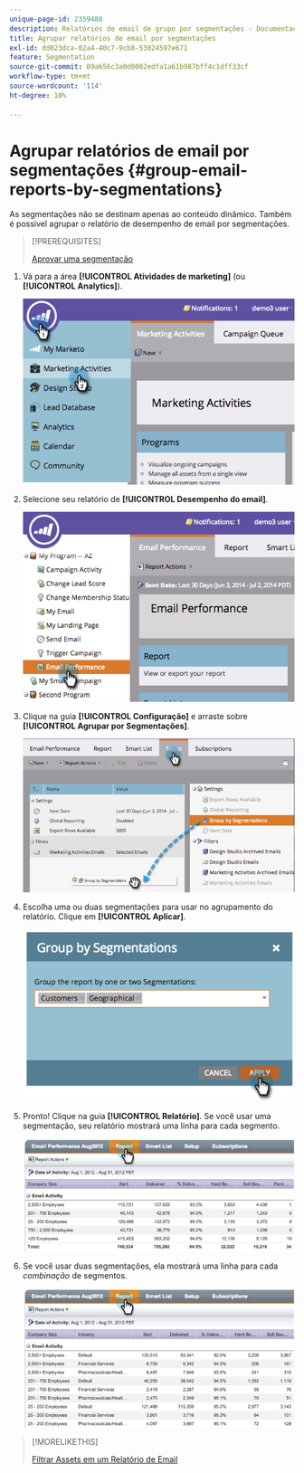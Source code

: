 ```yaml
---
unique-page-id: 2359488
description: Relatórios de email de grupo por segmentações - Documentação do Marketo - Documentação do produto
title: Agrupar relatórios de email por segmentações
exl-id: dd023dca-02a4-40c7-9cb8-53024597e671
feature: Segmentation
source-git-commit: 09a656c3a0d0002edfa1a61b987bff4c1dff33cf
workflow-type: tm+mt
source-wordcount: '114'
ht-degree: 10%

---
```


# Agrupar relatórios de email por segmentações {#group-email-reports-by-segmentations}

As segmentações não se destinam apenas ao conteúdo dinâmico. Também é possível agrupar o relatório de desempenho de email por segmentações.

>[!PREREQUISITES]
>
>[Aprovar uma segmentação](/help/marketo/product-docs/personalization/segmentation-and-snippets/segmentation/approve-a-segmentation.md)

1. Vá para a área **[!UICONTROL Atividades de marketing]** (ou **[!UICONTROL Analytics]**).

   ![](assets/image2014-9-16-9-3a15-3a58.png)

1. Selecione seu relatório de **[!UICONTROL Desempenho do email]**.

   ![](assets/image2014-9-16-9-3a16-3a6.png)

1. Clique na guia **[!UICONTROL Configuração]** e arraste sobre **[!UICONTROL Agrupar por Segmentações]**.

   ![](assets/image2014-9-16-9-3a16-3a59.png)

1. Escolha uma ou duas segmentações para usar no agrupamento do relatório. Clique em **[!UICONTROL Aplicar]**.

   ![](assets/image2014-9-16-9-3a17-3a9.png)

1. Pronto! Clique na guia **[!UICONTROL Relatório]**. Se você usar uma segmentação, seu relatório mostrará uma linha para cada segmento.

   ![](assets/image2014-9-16-9-3a17-3a17.png)

1. Se você usar duas segmentações, ela mostrará uma linha para cada _combinação_ de segmentos.

   ![](assets/image2014-9-16-9-3a17-3a26.png)

>[!MORELIKETHIS]
>
>[Filtrar Assets em um Relatório de Email](/help/marketo/product-docs/reporting/basic-reporting/report-activity/filter-assets-in-an-email-report.md)
